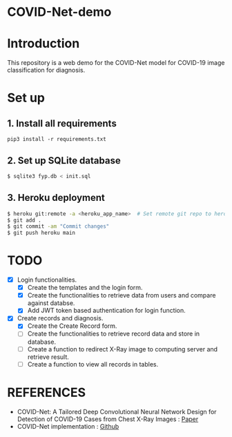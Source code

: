 # COVID-Net-demo

# Introduction
This repository is a web demo for the COVID-Net model for COVID-19 image classification for 
diagnosis.

# Set up

## 1. Install all requirements
```
pip3 install -r requirements.txt
```

## 2. Set up SQLite database 
```bash
$ sqlite3 fyp.db < init.sql 
```

## 3. Heroku deployment
```bash
$ heroku git:remote -a <heroku_app_name>  # Set remote git repo to heroku app repo
$ git add . 
$ git commit -am "Commit changes"
$ git push heroku main 
```

# TODO
- [x] Login functionalities.
	- [x] Create the templates and the login form.
	- [x] Create the functionalities to retrieve data from users and compare against databse.
	- [x] Add JWT token based authentication for login function.
	
- [x] Create records and diagnosis.
	- [x] Create the Create Record form.
	- [ ] Create the functionalities to retrieve record data and store in database.
	- [ ] Create a function to redirect X-Ray image to computing server and retrieve result.
	- [ ] Create a function to view all records in tables.

# REFERENCES
- COVID-Net: A Tailored Deep Convolutional Neural Network Design for Detection of COVID-19 Cases from Chest X-Ray Images : [Paper](https://arxiv.org/abs/2003.09871)
- COVID-Net implementation : [Github](https://github.com/hieubkvn123/COVIDNet-Implementation)
